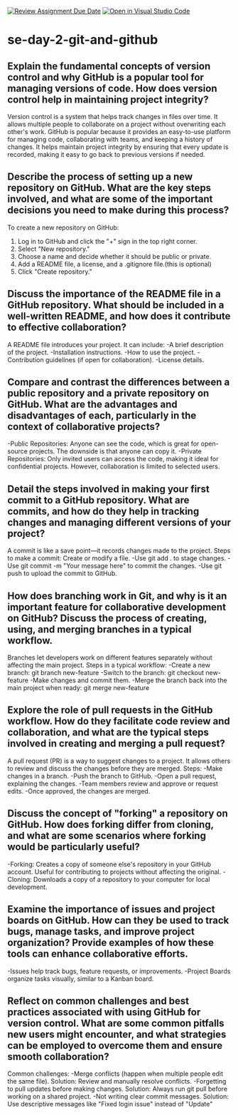 [![Review Assignment Due Date](https://classroom.github.com/assets/deadline-readme-button-22041afd0340ce965d47ae6ef1cefeee28c7c493a6346c4f15d667ab976d596c.svg)](https://classroom.github.com/a/8wgCKhpZ)
[![Open in Visual Studio Code](https://classroom.github.com/assets/open-in-vscode-2e0aaae1b6195c2367325f4f02e2d04e9abb55f0b24a779b69b11b9e10269abc.svg)](https://classroom.github.com/online_ide?assignment_repo_id=18391820&assignment_repo_type=AssignmentRepo)
# se-day-2-git-and-github
## Explain the fundamental concepts of version control and why GitHub is a popular tool for managing versions of code. How does version control help in maintaining project integrity?
Version control is a system that helps track changes in files over time. It allows multiple people to collaborate on a project without overwriting each other's work. GitHub is popular because it provides an easy-to-use platform for managing code, collaborating with teams, and keeping a history of changes. It helps maintain project integrity by ensuring that every update is recorded, making it easy to go back to previous versions if needed.
## Describe the process of setting up a new repository on GitHub. What are the key steps involved, and what are some of the important decisions you need to make during this process?
To create a new repository on GitHub:
1. Log in to GitHub and click the "+" sign in the top right corner.
2. Select "New repository."
3. Choose a name and decide whether it should be public or private.
4. Add a README file, a license, and a .gitignore file.(this is optional)
5. Click "Create repository."
## Discuss the importance of the README file in a GitHub repository. What should be included in a well-written README, and how does it contribute to effective collaboration?
A README file introduces your project. It can include:
-A brief description of the project.
-Installation instructions.
-How to use the project.
-Contribution guidelines (if open for collaboration).
-License details.
## Compare and contrast the differences between a public repository and a private repository on GitHub. What are the advantages and disadvantages of each, particularly in the context of collaborative projects?
-Public Repositories: Anyone can see the code, which is great for open-source projects. The downside is that anyone can copy it.
-Private Repositories: Only invited users can access the code, making it ideal for confidential projects. However, collaboration is limited to selected users.
## Detail the steps involved in making your first commit to a GitHub repository. What are commits, and how do they help in tracking changes and managing different versions of your project?
A commit is like a save point—it records changes made to the project. Steps to make a commit:
Create or modify a file.
-Use git add . to stage changes.
-Use git commit -m "Your message here" to commit the changes.
-Use git push to upload the commit to GitHub.
## How does branching work in Git, and why is it an important feature for collaborative development on GitHub? Discuss the process of creating, using, and merging branches in a typical workflow.
Branches let developers work on different features separately without affecting the main project. Steps in a typical workflow:
-Create a new branch: git branch new-feature
-Switch to the branch: git checkout new-feature
-Make changes and commit them.
-Merge the branch back into the main project when ready: git merge new-feature
## Explore the role of pull requests in the GitHub workflow. How do they facilitate code review and collaboration, and what are the typical steps involved in creating and merging a pull request?
A pull request (PR) is a way to suggest changes to a project. It allows others to review and discuss the changes before they are merged. Steps:
-Make changes in a branch.
-Push the branch to GitHub.
-Open a pull request, explaining the changes.
-Team members review and approve or request edits.
-Once approved, the changes are merged.
## Discuss the concept of "forking" a repository on GitHub. How does forking differ from cloning, and what are some scenarios where forking would be particularly useful?
-Forking: Creates a copy of someone else's repository in your GitHub account. Useful for contributing to projects without affecting the original.
-Cloning: Downloads a copy of a repository to your computer for local development.
## Examine the importance of issues and project boards on GitHub. How can they be used to track bugs, manage tasks, and improve project organization? Provide examples of how these tools can enhance collaborative efforts.
-Issues help track bugs, feature requests, or improvements.
-Project Boards organize tasks visually, similar to a Kanban board.
## Reflect on common challenges and best practices associated with using GitHub for version control. What are some common pitfalls new users might encounter, and what strategies can be employed to overcome them and ensure smooth collaboration?
Common challenges:
-Merge conflicts (happen when multiple people edit the same file). Solution: Review and manually resolve conflicts.
-Forgetting to pull updates before making changes. Solution: Always run git pull before working on a shared project.
-Not writing clear commit messages. Solution: Use descriptive messages like "Fixed login issue" instead of "Update"
